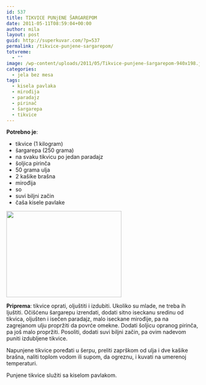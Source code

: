 ```yaml
---
id: 537
title: TIKVICE PUNjENE ŠARGAREPOM
date: 2011-05-11T08:59:04+00:00
author: mila
layout: post
guid: http://superkuvar.com/?p=537
permalink: /tikvice-punjene-sargarepom/
totvreme:
  - ""
image: /wp-content/uploads/2011/05/Tikvice-punjene-šargarepom-940x198.jpg
categories:
  - jela bez mesa
tags:
  - kisela pavlaka
  - mirođija
  - paradajz
  - pirinač
  - šargarepa
  - tikvice
---
```

**Potrebno je**:

  * tikvice (1 kilogram)
  * šargarepa (250 grama)
  * na svaku tikvicu po jedan paradajz
  * šoljica pirinča
  * 50 grama ulja
  * 2 kašike brašna
  * mirođija
  * so
  * suvi biljni začin
  * čaša kisele pavlake

<img class="alignnone size-medium wp-image-2898" title="Tikvice punjene šargarepom" src="/wp-content/uploads/2011/05/Tikvice-punjene-šargarepom-1024x768.jpg" alt="" width="300" height="225" /> 

**Priprema**: tikvice oprati, oljuštiti i izdubiti. Ukoliko su mlade, ne treba ih ljuštiti. Očišćenu šargarepu izrendati, dodati sitno iseckanu sredinu od tikvica, oljušten i isečen paradajz, malo iseckane mirođije, pa na zagrejanom ulju propržiti da povrće omekne. Dodati šoljicu opranog pirinča, pa još malo propržiti. Posoliti, dodati suvi biljni začin, pa ovim nadevom puniti izdubljene tikvice.

Napunjene tikvice poređati u šerpu, preliti zaprškom od ulja i dve kašike brašna, naliti toplom vodom ili supom, da ogreznu, i kuvati na umerenoj temperaturi.

Punjene tikvice služiti sa kiselom pavlakom.
